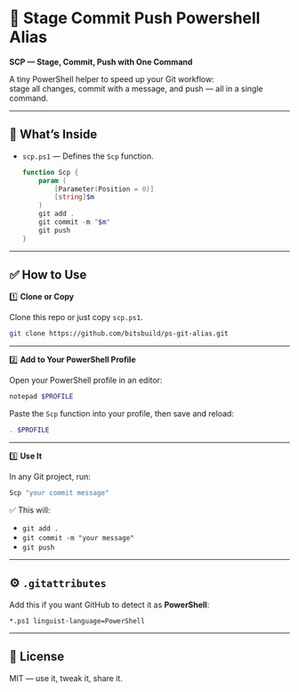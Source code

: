 # 🚀 Stage Commit Push Powershell Alias

**SCP — Stage, Commit, Push with One Command**

A tiny PowerShell helper to speed up your Git workflow:  
stage all changes, commit with a message, and push — all in a single command.

---

## 📂 What’s Inside

- `scp.ps1` — Defines the `Scp` function.
  
  ```powershell
  function Scp {
      param (
          [Parameter(Position = 0)]
          [string]$m
      )
      git add .
      git commit -m "$m"
      git push
  }

---

## ✅ How to Use

1️⃣ **Clone or Copy**

Clone this repo or just copy `scp.ps1`.

```bash
git clone https://github.com/bitsbuild/ps-git-alias.git
```

---

2️⃣ **Add to Your PowerShell Profile**

Open your PowerShell profile in an editor:

```powershell
notepad $PROFILE
```

Paste the `Scp` function into your profile, then save and reload:

```powershell
. $PROFILE
```

---

3️⃣ **Use It**

In any Git project, run:

```powershell
Scp "your commit message"
```

✅ This will:

* `git add .`
* `git commit -m "your message"`
* `git push`

---

## ⚙️ `.gitattributes`

Add this if you want GitHub to detect it as **PowerShell**:

```gitattributes
*.ps1 linguist-language=PowerShell
```

---

## 📝 License

MIT — use it, tweak it, share it.
